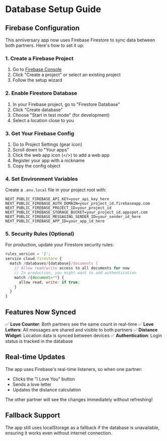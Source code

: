 # Database Setup Guide

## Firebase Configuration

This anniversary app now uses Firebase Firestore to sync data between both partners. Here's how to set it up:

### 1. Create a Firebase Project

1. Go to [Firebase Console](https://console.firebase.google.com/)
2. Click "Create a project" or select an existing project
3. Follow the setup wizard

### 2. Enable Firestore Database

1. In your Firebase project, go to "Firestore Database"
2. Click "Create database"
3. Choose "Start in test mode" (for development)
4. Select a location close to you

### 3. Get Your Firebase Config

1. Go to Project Settings (gear icon)
2. Scroll down to "Your apps"
3. Click the web app icon (</>) to add a web app
4. Register your app with a nickname
5. Copy the config object

### 4. Set Environment Variables

Create a `.env.local` file in your project root with:

```env
NEXT_PUBLIC_FIREBASE_API_KEY=your_api_key_here
NEXT_PUBLIC_FIREBASE_AUTH_DOMAIN=your_project_id.firebaseapp.com
NEXT_PUBLIC_FIREBASE_PROJECT_ID=your_project_id
NEXT_PUBLIC_FIREBASE_STORAGE_BUCKET=your_project_id.appspot.com
NEXT_PUBLIC_FIREBASE_MESSAGING_SENDER_ID=your_sender_id_here
NEXT_PUBLIC_FIREBASE_APP_ID=your_app_id_here
```

### 5. Security Rules (Optional)

For production, update your Firestore security rules:

```javascript
rules_version = '2';
service cloud.firestore {
  match /databases/{database}/documents {
    // Allow read/write access to all documents for now
    // In production, you might want to add authentication
    match /{document=**} {
      allow read, write: if true;
    }
  }
}
```

## Features Now Synced

✅ **Love Counter**: Both partners see the same count in real-time
✅ **Love Letters**: All messages are shared and visible to both partners
✅ **Distance Widget**: Location data is synced between devices
✅ **Authentication**: Login status is tracked in the database

## Real-time Updates

The app uses Firebase's real-time listeners, so when one partner:
- Clicks the "I Love You" button
- Sends a love letter
- Updates the distance calculation

The other partner will see the changes immediately without refreshing!

## Fallback Support

The app still uses localStorage as a fallback if the database is unavailable, ensuring it works even without internet connection.
